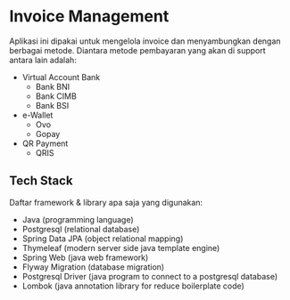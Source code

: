 # Invoice Management

Aplikasi ini dipakai untuk mengelola invoice dan menyambungkan dengan berbagai metode. Diantara metode pembayaran yang akan di support antara lain adalah:

* Virtual Account Bank
    * Bank BNI
    * Bank CIMB
    * Bank BSI
* e-Wallet
    * Ovo
    * Gopay
* QR Payment
    * QRIS

## Tech Stack
Daftar framework & library apa saja yang digunakan:
* Java (programming language)
* Postgresql (relational database)
* Spring Data JPA (object relational mapping)
* Thymeleaf (modern server side java template engine)
* Spring Web (java web framework)
* Flyway Migration (database migration)
* Postgresql Driver (java program to connect to a postgresql database)
* Lombok (java annotation library for reduce boilerplate code)